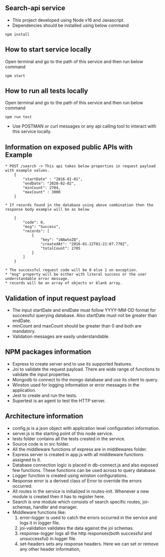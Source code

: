 ## Search-api service

* This project developed using Node v16 and Javascript. 
* Dependencies should be installed using below command
```
npm install
```

## How to start service locally
Open terminal and go to the path of this service and then run below command 

```
npm start
```

## How to run all tests locally
Open terminal and go to the path of this service and then run below command 

```
npm run test
```

* Use POSTMAN or curl messages or any api calling tool to interact with this service locally.

## Information on exposed public APIs with Example

    * POST /search -> This api takes below properties in request payload with example values. 
        { 
	        "startDate" : "2016-01-01", 
	        "endDate": "2020-02-02", 
	        "minCount": 2704, 
	        "maxCount" : 3000
        }

    * If records found in the database using above combination then the response body example will be as below

        {
            "code": 0,
            "msg": "Success",
            "records": [
                {
                    "key": "iNAwtoZQ",
                    "createdAt": "2016-01-22T01:22:07.770Z",
                    "totalCount": 2705
                }
            ]
        }
    
    * The successful request code will be 0 else 1 on exception. 
    * "msg" property will be either with literal success or the user understandable error message.
    * records will be an array of objects or blank array.

## Validation of input request payload
* The input startDate and endDate must follow YYYY-MM-DD format for successful querying database. Also startDate must not be greater than endDate.
* minCount and maxCount should be greater than 0 and both are mandatory.
* Validation messages are easily understandable. 

## NPM packages information
* Express to create server and to use its supported features.
* Joi to validate the request payload. There are wide range of functions to validate the input properties.
* Mongodb to connect to the mongo database and use its client to query.
* Winston used for logging information or error messages in the application.
* Jest to create and run the tests.
* Supertest is an agent to test the HTTP server.

## Architecture information
* config.js is a json object with application level configuration information.
* server.js is the starting point of this node service.
* tests folder contains all the tests created in the service.
* Source code is in src folder.
* All the middleware functions of express are in middlewares folder.
* Express server is created in app.js with all middleware functions assigned to it.
* Database connection logic is placed in db-connect.js and also exposed few functions. These functions can
  be used across to query database.
* Logger function is created using winston configurations.
* Response error is a derived class of Error to override the errors occurred.
* All routes in the service is initialized in routes-init. Whenever a new module is created then it has to
  register here.
* Search is one module which consists of search specific routes, joi-schemas, handler and manager.
* Middleware functions like:
    1. error-logger is used to catch the errors occurred in the service and logs it in logger file.
    2. joi-validation validates the data against the joi schemas.
    3. response-logger logs all the http responses(both successful and unsuccessful) in logger file.
    4. set-headers sets any response headers. Here we can set or remove any other header information,

